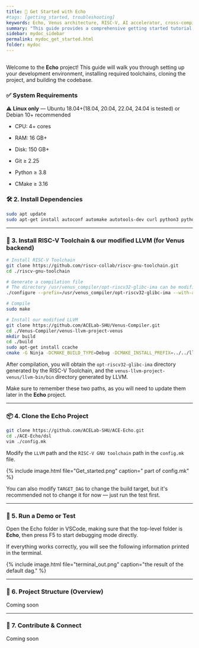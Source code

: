 ```yaml
---
title: 🚀 Get Started with Echo
#tags: [getting_started, troubleshooting]
keywords: Echo, Venus architecture, RISC-V, AI accelerator, cross-compilation, embedded systems, open-source, NPU, software-hardware co-design, performance computing, toolchain setup, build guide, low-latency computing, heterogeneous computing, system-on-chip, edge AI, communication stack, CMake, simulator, real-time systems
summary: "This guide provides a comprehensive getting started tutorial for developers working with the Echo × Venus open-source platform. It covers system requirements, toolchain setup (including RISC-V cross-compilation), code repository cloning, and build instructions. Designed for software-hardware co-design, Echo × Venus targets high-performance, low-latency computing on edge systems integrating communication, AI, and signal processing. Whether you're building on a simulator or real hardware, this guide will help you set up your environment and get started efficiently."
sidebar: mydoc_sidebar
permalink: mydoc_get_started.html
folder: mydoc
---
```


## 

Welcome to the **Echo** project! This guide will walk you through setting up your development environment, installing required toolchains, cloning the project, and building the codebase.

### ✅ System Requirements

⚠️ **Linux only** — Ubuntu 18.04+(18.04, 20.04, 22.04, 24.04 is tested) or Debian 10+ recommended

* CPU: 4+ cores

* RAM: 16 GB+

* Disk: 150 GB+

* Git ≥ 2.25

* Python ≥ 3.8

* CMake ≥ 3.16
  
  

### 🛠 2. Install Dependencies

```bash
sudo apt update
sudo apt-get install autoconf automake autotools-dev curl python3 python3-pip libmpc-dev libmpfr-dev libgmp-dev gawk build-essential bison flex texinfo gperf libtool patchutils bc zlib1g-dev libexpat-dev ninja-build git cmake libglib2.0-dev
```

* * *

### 🔧 3. Install RISC-V Toolchain & our modified LLVM (for Venus backend)

```bash
# Install RISC-V Toolchain
git clone https://github.com/riscv-collab/riscv-gnu-toolchain.git
cd ./riscv-gnu-toolchain

# Generate a compilation file
# The directory /usr/venus_compiler/opt-riscv32-glibc-ima can be modified to any path of your choice.
./configure --prefix=/usr/venus_compiler/opt-riscv32-glibc-ima --with-arch=rv32ima --with-abi=ilp32

# Compile
sudo make
```

```bash
# Install our modified LLVM
git clone https://github.com/ACELab-SHU/Venus-Compiler.git
cd ./Venus-Compiler/venus-llvm-project-venus
mkdir build
cd ./build
sudo apt-get install ccache
cmake -G Ninja -DCMAKE_BUILD_TYPE=Debug -DCMAKE_INSTALL_PREFIX=../../llvm-bin -DLLVM_TARGETS_TO_BUILD="RISCV" -DLLVM_CCACHE_BUILD=ON -DLLVM_ENABLE_PROJECTS="clang;llvm" -DLLVM_USE_LINKER=gold -DLLVM_DEFAULT_TARGET_TRIPLE="riscv32-unknown-elf" ../llvm && ninja install
```



After compilation, you will obtain the `opt-riscv32-glibc-ima` directory generated by the RISC-V Toolchain, and the `venus-llvm-project-venus/llvm-bin/bin` directory generated by LLVM.

Make sure to remember these two paths, as you will need to update them later in the **Echo** project.



* * *

### 📦 4. Clone the Echo Project

```bash
git clone https://github.com/ACELab-SHU/ACE-Echo.git
cd ./ACE-Echo/dsl
vim ./config.mk
```

Modify the `LLVM` path and the `RISC-V GNU toolchain` path in the `config.mk` file.

{% include image.html file="Get_started.png" caption=" part of config.mk" %}

You can also modify `TARGET_DAG` to change the build target, but it's recommended not to change it for now — just run the test first.



* * *

### 🧪 5. Run a Demo or Test

Open the Echo folder in VSCode, making sure that the top-level folder is **Echo**, then press F5 to start debugging mode directly.

If everything works correctly, you will see the following information printed in the terminal.

{% include image.html file="terminal_out.png" caption="the result of the default dag." %}

* * *

### 📁 6. Project Structure (Overview)

Coming soon

* * *

### 🙌 7. Contribute & Connect

Coming soon
